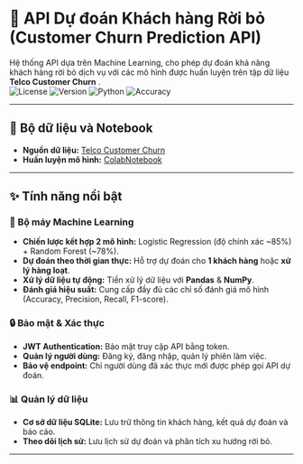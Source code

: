 # 🎯 API Dự đoán Khách hàng Rời bỏ (Customer Churn Prediction API)  

Hệ thống API dựa trên Machine Learning, cho phép dự đoán khả năng khách hàng rời bỏ dịch vụ với các mô hình được huấn luyện trên tập dữ liệu **Telco Customer Churn** .  
![License](https://img.shields.io/badge/license-MIT-blue.svg)
![Version](https://img.shields.io/badge/version-1.0.0-green.svg)
![Python](https://img.shields.io/badge/python-3.8+-blue.svg)
![Accuracy](https://img.shields.io/badge/accuracy-85%25+-brightgreen.svg)

---

## 📄 Bộ dữ liệu và Notebook
- **Nguồn dữ liệu:** [Telco Customer Churn](https://www.kaggle.com/datasets/blastchar/telco-customer-churn/data )
- **Huấn luyện mô hình:** [ColabNotebook](https://colab.research.google.com/drive/1HRXHu01HWl1WT5y3LB2HAuTnclC3eKVT?usp=sharing)
---

## ✨ Tính năng nổi bật  

### 🤖 Bộ máy Machine Learning  
- **Chiến lược kết hợp 2 mô hình:** Logistic Regression (độ chính xác ~85%) + Random Forest (~78%).  
- **Dự đoán theo thời gian thực:** Hỗ trợ dự đoán cho **1 khách hàng** hoặc **xử lý hàng loạt**.  
- **Xử lý dữ liệu tự động:** Tiền xử lý dữ liệu với **Pandas** & **NumPy**.  
- **Đánh giá hiệu suất:** Cung cấp đầy đủ các chỉ số đánh giá mô hình (Accuracy, Precision, Recall, F1-score).  

### 🔒 Bảo mật & Xác thực  
- **JWT Authentication:** Bảo mật truy cập API bằng token.  
- **Quản lý người dùng:** Đăng ký, đăng nhập, quản lý phiên làm việc.  
- **Bảo vệ endpoint:** Chỉ người dùng đã xác thực mới được phép gọi API dự đoán.  

### 📊 Quản lý dữ liệu  
- **Cơ sở dữ liệu SQLite:** Lưu trữ thông tin khách hàng, kết quả dự đoán và báo cáo.  
- **Theo dõi lịch sử:** Lưu lịch sử dự đoán và phân tích xu hướng rời bỏ.  
---


